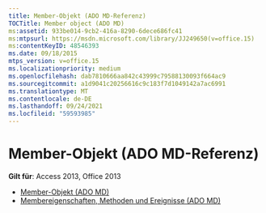 ```yaml
---
title: Member-Objekt (ADO MD-Referenz)
TOCTitle: Member object (ADO MD)
ms:assetid: 933be014-9cb2-416a-8290-6dece686fc41
ms:mtpsurl: https://msdn.microsoft.com/library/JJ249650(v=office.15)
ms:contentKeyID: 48546393
ms.date: 09/18/2015
mtps_version: v=office.15
ms.localizationpriority: medium
ms.openlocfilehash: dab7810666aa842c43999c79588130093f664ac9
ms.sourcegitcommit: a1d9041c20256616c9c183f7d1049142a7ac6991
ms.translationtype: MT
ms.contentlocale: de-DE
ms.lasthandoff: 09/24/2021
ms.locfileid: "59593985"
---
```

# <a name="member-object-ado-md-reference"></a>Member-Objekt (ADO MD-Referenz)

**Gilt für**: Access 2013, Office 2013

- [Member-Objekt (ADO MD)](member-object-ado-md.md)
- [Membereigenschaften, Methoden und Ereignisse (ADO MD)](member-properties-methods-and-events-ado-md.md)

